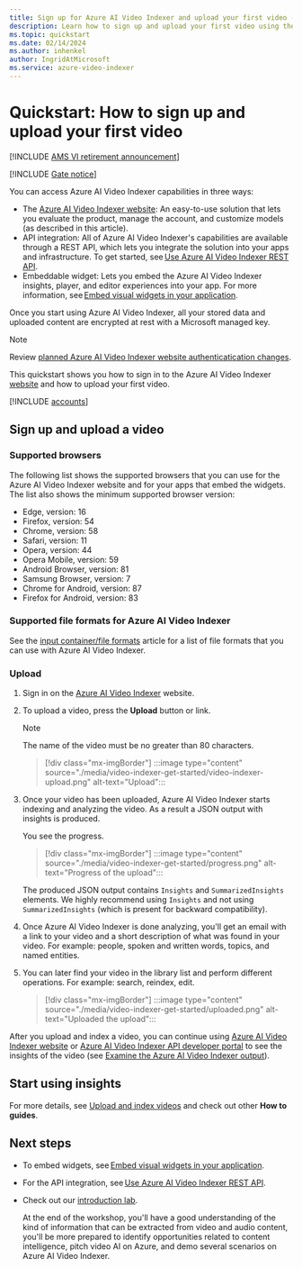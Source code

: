 ```yaml
---
title: Sign up for Azure AI Video Indexer and upload your first video - Azure
description: Learn how to sign up and upload your first video using the Azure AI Video Indexer website.
ms.topic: quickstart
ms.date: 02/14/2024
ms.author: inhenkel
author: IngridAtMicrosoft
ms.service: azure-video-indexer
---
```


# Quickstart: How to sign up and upload your first video

[!INCLUDE [AMS VI retirement announcement](./includes/important-ams-retirement-avi-announcement.md)]

[!INCLUDE [Gate notice](./includes/face-limited-access.md)]

You can access Azure AI Video Indexer capabilities in three ways:

* The [Azure AI Video Indexer website](https://www.videoindexer.ai/): An easy-to-use solution that lets you evaluate the product, manage the account, and customize models (as described in this article).
* API integration: All of Azure AI Video Indexer's capabilities are available through a REST API, which lets you integrate the solution into your apps and infrastructure. To get started, see [Use Azure AI Video Indexer REST API](video-indexer-use-apis.md).
* Embeddable widget: Lets you embed the Azure AI Video Indexer insights, player, and editor experiences into your app. For more information, see [Embed visual widgets in your application](video-indexer-embed-widgets.md).

Once you start using Azure AI Video Indexer, all your stored data and uploaded content are encrypted at rest with a Microsoft managed key.

> [!NOTE]
> Review [planned Azure AI Video Indexer website authenticatication changes](./release-notes.md#planned-azure-ai-video-indexer-website-authenticatication-changes).

This quickstart shows you how to sign in to the Azure AI Video Indexer [website](https://www.videoindexer.ai/) and how to upload your first video. 

[!INCLUDE [accounts](./includes/create-accounts-intro.md)]

## Sign up and upload a video

### Supported browsers

The following list shows the supported browsers that you can use for the Azure AI Video Indexer website and for your apps that embed the widgets. The list also shows the minimum supported browser version:

- Edge, version: 16
- Firefox, version: 54
- Chrome, version: 58
- Safari, version: 11
- Opera, version: 44
- Opera Mobile, version: 59
- Android Browser, version: 81
- Samsung Browser, version: 7
- Chrome for Android, version: 87
- Firefox for Android, version: 83

### Supported file formats for Azure AI Video Indexer

See the [input container/file formats](/azure/media-services/latest/encode-media-encoder-standard-formats-reference) article for a list of file formats that you can use with Azure AI Video Indexer.

### Upload 

1. Sign in on the [Azure AI Video Indexer](https://www.videoindexer.ai/) website.
1. To upload a video, press the **Upload** button or link.

    > [!NOTE]
    > The name of the video must be no greater than 80 characters.

    > [!div class="mx-imgBorder"]
    > :::image type="content" source="./media/video-indexer-get-started/video-indexer-upload.png" alt-text="Upload":::
1. Once your video has been uploaded, Azure AI Video Indexer starts indexing and analyzing the video. As a result a JSON output with insights is produced. 

    You see the progress.

    > [!div class="mx-imgBorder"]
    > :::image type="content" source="./media/video-indexer-get-started/progress.png" alt-text="Progress of the upload"::: 

    The produced JSON output contains `Insights` and `SummarizedInsights` elements. We highly recommend using `Insights` and not using `SummarizedInsights` (which is present for backward compatibility). 
    
1. Once Azure AI Video Indexer is done analyzing, you'll get an email with a link to your video and a short description of what was found in your video. For example: people, spoken and written words, topics, and named entities.
1. You can later find your video in the library list and perform different operations. For example: search, reindex, edit.

    > [!div class="mx-imgBorder"]
    > :::image type="content" source="./media/video-indexer-get-started/uploaded.png" alt-text="Uploaded the upload":::

After you upload and index a video, you can continue using [Azure AI Video Indexer website](video-indexer-view-edit.md) or [Azure AI Video Indexer API developer portal](video-indexer-use-apis.md) to see the insights of the video (see [Examine the Azure AI Video Indexer output](video-indexer-output-json-v2.md)).

## Start using insights

For more details, see [Upload and index videos](upload-index-videos.md) and check out other **How to guides**.

## Next steps

* To embed widgets, see [Embed visual widgets in your application](video-indexer-embed-widgets.md).
* For the API integration, see [Use Azure AI Video Indexer REST API](video-indexer-use-apis.md).
* Check out our [introduction lab](https://github.com/Azure-Samples/azure-video-indexer-samples/blob/master/IntroToVideoIndexer.md).

   At the end of the workshop, you'll have a good understanding of the kind of information that can be extracted from video and audio content, you'll be more    prepared to identify opportunities related to content intelligence, pitch video AI on Azure, and demo several scenarios on Azure AI Video Indexer.
